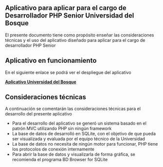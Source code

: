 ## Aplicativo para aplicar para el cargo de Desarrollador PHP Senior Universidad del Bosque

El presente documento tiene como propósito enseñar las consideraciones técnicas y el uso del aplicativo diseñado para aplicar para el cargo de desarrollador PHP Senior

## Aplicativo en funcionamiento

En el siguiente enlace se podrá ver el despliegue del aplicativo

**<a href="http://aplicacionunibosque.sebasjoya.com">Aplicativo Universidad del Bosque</a>**

## Consideraciones técnicas

A continuación se comentarán las consideraciones técnicas para el desarrollo del presente aplicativo

- Para el desarrollo del aplicativo se generó un sistema basado en el patrón MVC utilizando PHP sin ningún framework
- La base de datos de desarrolló en SQLite, con el objetivo de que pueda ser visualizada y evaluada por el equipo técnico de la Universidad
- La base de datos no necesita de ningún motor para funcionar, PHP tiene los protocolos de conexión internamente
- Para abrir la base de datos y visualizarla de forma gráfica, se recomienda el programa BD Browser for SQLite
